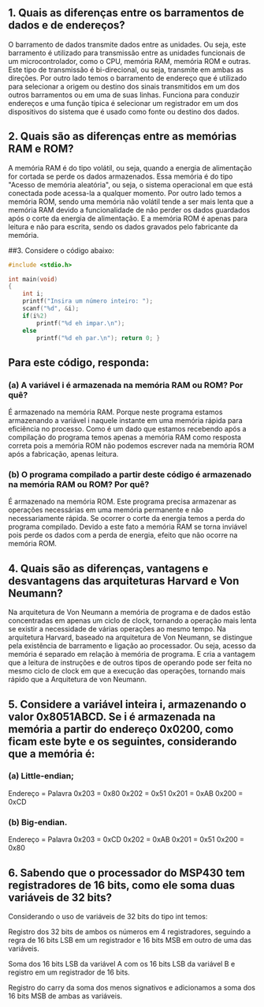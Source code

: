 ## 1.	Quais as diferenças entre os barramentos de dados e de endereços?

O barramento de dados transmite dados entre as unidades. Ou seja, este barramento é utilizado para transmissão entre as unidades funcionais de um microcontrolador, como o CPU, memória RAM, memória ROM e outras. Este tipo de transmissão é bi-direcional, ou seja, transmite em ambas as direções. Por outro lado temos o barramento de endereço que é utilizado para selecionar a origem ou destino dos sinais transmitidos em um dos outros barramentos ou em uma de suas linhas. Funciona para conduzir endereços e uma função típica é selecionar um registrador em um dos dispositivos do sistema que é usado como fonte ou destino dos dados.

## 2.  Quais são as diferenças entre as memórias RAM e ROM?

A memória RAM é do tipo volátil, ou seja, quando a energia de alimentação for cortada se perde os dados armazenados. Essa memória é do tipo "Acesso de memória aleatória", ou seja, o sistema operacional em que está conectada pode acessa-la a qualquer momento. Por outro lado temos a memória ROM, sendo uma memória não volátil tende a ser mais lenta que a memória RAM devido a funcionalidade de não perder os dados guardados após o corte da energia de alimentação. E a memória ROM é apenas para leitura e não para escrita, sendo os dados gravados pelo fabricante da memória.

##3.  Considere o código abaixo:
```C
#include <stdio.h>

int main(void)
{
	int i;
	printf("Insira um número inteiro: ");
	scanf("%d", &i);
	if(i%2)
		printf("%d eh impar.\n");
	else
		printf("%d eh par.\n"); return 0; }
```

## Para este código, responda:
### (a) A variável i é armazenada na memória RAM ou ROM? Por quê?

É armazenado na memória RAM. Porque neste programa estamos armazenando a variável i naquele instante em uma memória rápida para eficiência no processo. Como é um dado que estamos recebendo após a compilação do programa temos apenas a memória RAM como resposta correta pois a memória ROM não podemos escrever nada na memória ROM após a fabricação, apenas leitura.

### (b) O programa compilado a partir deste código é armazenado na memória RAM ou ROM? Por quê?

É armazenado na memória ROM. Este programa precisa armazenar as operações necessárias em uma memória permanente e não necessariamente rápida. Se ocorrer o corte da energia temos a perda do programa compilado. Devido a este fato a memória RAM se torna inviável pois perde os dados com a perda de energia, efeito que não ocorre na memória ROM.

## 4. Quais são as diferenças, vantagens e desvantagens das arquiteturas Harvard e Von Neumann?

Na arquitetura de Von Neumann a memória de programa e de dados estão concentradas em apenas um ciclo de clock, tornando a operação mais lenta se existir a necessidade de várias operações ao mesmo tempo. Na arquitetura Harvard, baseado na arquitetura de Von Neumann, se distingue pela existência de barramento e ligação ao processador. Ou seja, acesso da memória é separado em relação à memória de programa. E cria a vantagem que a leitura de instruções e de outros tipos de operando pode ser feita no mesmo ciclo de clock em que a execução das operações, tornando mais rápido que a Arquitetura de von Neumann.

## 5. Considere a variável inteira i, armazenando o valor 0x8051ABCD. Se i é armazenada na memória a partir do endereço 0x0200, como ficam este byte e os seguintes, considerando que a memória é:
### (a) Little-endian;

Endereço = Palavra
0x203 = 0x80
0x202 = 0x51
0x201 = 0xAB
0x200 = 0xCD

### (b) Big-endian.

Endereço = Palavra
0x203 = 0xCD
0x202 = 0xAB
0x201 = 0x51
0x200 = 0x80

## 6. Sabendo que o processador do MSP430 tem registradores de 16 bits, como ele soma duas variáveis de 32 bits?

Considerando o uso de variáveis de 32 bits do tipo int temos:

Registro dos 32 bits de ambos os números em 4 registradores, seguindo a regra de 16 bits LSB em um registrador e 16 bits MSB em outro de uma das variáveis.

Soma dos 16 bits LSB da variável A com os 16 bits LSB da variável B e registro em um registrador de 16 bits.

Registro do carry da soma dos menos signativos e adicionamos a soma dos 16 bits MSB de ambas as variáveis.
